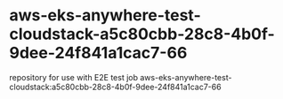 # aws-eks-anywhere-test-cloudstack-a5c80cbb-28c8-4b0f-9dee-24f841a1cac7-66
repository for use with E2E test job aws-eks-anywhere-test-cloudstack:a5c80cbb-28c8-4b0f-9dee-24f841a1cac7-66

